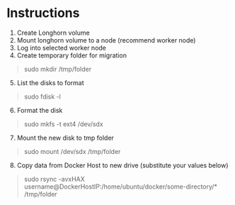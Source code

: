 # Instructions

1. Create Longhorn volume
2. Mount longhorn volume to a node (recommend worker node)
3. Log into selected worker node
4. Create temporary folder for migration

> sudo mkdir /tmp/folder

5. List the disks to format

> sudo fdisk -l

6. Format the disk

> sudo mkfs -t ext4 /dev/sdx

7. Mount the new disk to tmp folder

> sudo mount /dev/sdx /tmp/folder

8. Copy data from Docker Host to new drive (substitute your values below)

> sudo rsync -avxHAX username@DockerHostIP:/home/ubuntu/docker/some-directory/\* /tmp/folder
